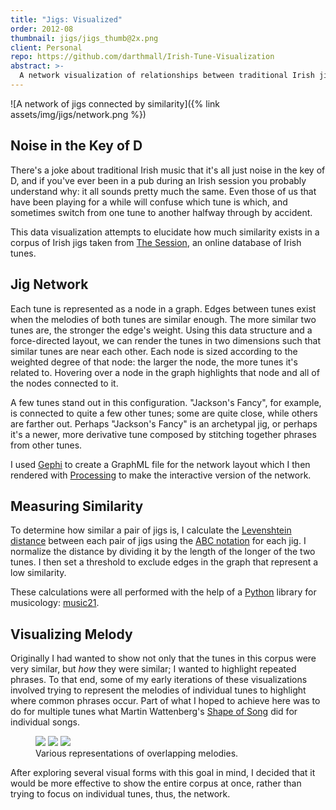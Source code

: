 ```yaml
---
title: "Jigs: Visualized"
order: 2012-08
thumbnail: jigs/jigs_thumb@2x.png
client: Personal
repo: https://github.com/darthmall/Irish-Tune-Visualization
abstract: >-
  A network visualization of relationships between traditional Irish jigs based on melodic similarity.
---
```


![A network of jigs connected by similarity]({% link assets/img/jigs/network.png %})

## Noise in the Key of D

There's a joke about traditional Irish music that it's all just noise in the key of D, and if you've ever been in a pub during an Irish session you probably understand why: it all sounds pretty much the same. Even those of us that have been playing for a while will confuse which tune is which, and sometimes switch from one tune to another halfway through by accident.

This data visualization attempts to elucidate how much similarity exists in a corpus of Irish jigs taken from [The Session][thesession], an online database of Irish tunes.

## Jig Network

Each tune is represented as a node in a graph. Edges between tunes exist when the melodies of both tunes are similar enough. The more similar two tunes are, the stronger the edge's weight. Using this data structure and a force-directed layout, we can render the tunes in two dimensions such that similar tunes are near each other. Each node is sized according to the weighted degree of that node: the larger the node, the more tunes it's related to. Hovering over a node in the graph highlights that node and all of the nodes connected to it.

A few tunes stand out in this configuration. "Jackson's Fancy", for example, is connected to quite a few other tunes; some are quite close, while others are farther out. Perhaps "Jackson's Fancy" is an archetypal jig, or perhaps it's a newer, more derivative tune composed by stitching together phrases from other tunes.

I used [Gephi][gephi] to create a GraphML file for the network layout which I then rendered with [Processing][processing] to make the interactive version of the network.

## Measuring Similarity

To determine how similar a pair of jigs is, I calculate the [Levenshtein distance][levenshtein] between each pair of jigs using the [ABC notation][abc] for each jig. I normalize the distance by dividing it by the length of the longer of the two tunes. I then set a threshold to exclude edges in the graph that represent a low similarity.

These calculations were all performed with the help of a [Python][python] library for musicology: [music21][music21].

## Visualizing Melody

Originally I had wanted to show not only that the tunes in this corpus were very similar, but *how* they were similar; I wanted to highlight repeated phrases. To that end, some of my early iterations of these visualizations involved trying to represent the melodies of individual tunes to highlight where common phrases occur. Part of what I hoped to achieve here was to do for multiple tunes what Martin Wattenberg's [Shape of Song][shapeofsong] did for individual songs.

<figure>
  <img src="{% link assets/img/jigs/gan_ainm-pianoroll.png %}" />
  <img src="{% link assets/img/jigs/babes_in_the_woods-barcode.png %}" />
  <img src="{% link assets/img/jigs/the_corkin_cross-line.png %}" />
  <figcaption>
    Various representations of overlapping melodies.
  </figcaption>
</figure>

After exploring several visual forms with this goal in mind, I decided that it would be more effective to show the entire corpus at once, rather than trying to focus on individual tunes, thus, the network.

[thesession]: https://thesession.org
[abc]: http://abcnotation.com
[levenshtein]: https://en.wikipedia.org/wiki/Levenshtein_distance
[shapeofsong]: http://www.bewitched.com/song.html
[gephi]: https://gephi.org
[music21]: http://web.mit.edu/music21/
[python]: http://python.org
[processing]: http://processing.org
